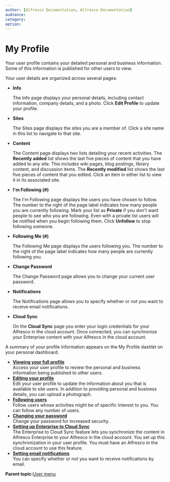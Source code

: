 ```yaml
---
author: [Alfresco Documentation, Alfresco Documentation]
audience: 
category: 
option: 
---
```


# My Profile

Your user profile contains your detailed personal and business information. Some of this information is published for other users to view.

Your user details are organized across several pages:

-   **Info**

    The Info page displays your personal details, including contact information, company details, and a photo. Click **Edit Profile** to update your profile.

-   **Sites**

    The Sites page displays the sites you are a member of. Click a site name in this list to navigate to that site.

-   **Content**

    The Content page displays two lists detailing your recent activities. The **Recently added** list shows the last five pieces of content that you have added to any site. This includes wiki pages, blog postings, library content, and discussion items. The **Recently modified** list shows the last five pieces of content that you edited. Click an item in either list to view it in its associated site.

-   **I'm Following \(\#\)**

    The I'm Following page displays the users you have chosen to follow. The number to the right of the page label indicates how many people you are currently following. Mark your list as **Private** if you don't want people to see who you are following. Even with a private list users will be notified when you begin following them. Click **Unfollow** to stop following someone.

-   **Following Me \(\#\)**

    The Following Me page displays the users following you. The number to the right of the page label indicates how many people are currently following you.

-   **Change Password**

    The Change Password page allows you to change your current user password.

-   **Notifications**

    The Notifications page allows you to specify whether or not you want to receive email notifications.

-   **Cloud Sync**

    On the **Cloud Sync** page you enter your login credentials for your Alfresco in the cloud account. Once connected, you can synchronize your Enterprise content with your Alfresco in the cloud account.


A summary of your profile information appears on the My Profile dashlet on your personal dashboard.

-   **[Viewing your full profile](../tasks/profile-view.md)**  
Access your user profile to review the personal and business information being published to other users.
-   **[Editing your profile](../tasks/profile-edit.md)**  
Edit your user profile to update the information about you that is available to site users. In addition to providing personal and business details, you can upload a photograph.
-   **[Following users](../tasks/profile-follow.md)**  
Follow users whose activities might be of specific interest to you. You can follow any number of users.
-   **[Changing your password](../tasks/profile-password.md)**  
Change your password for increased security.
-   **[Setting up Enterprise to Cloud Sync](../tasks/sync-setup.md)**  
The Enterprise to Cloud Sync feature lets you synchronize the content in Alfresco Enterprise to your Alfresco in the cloud account. You set up this synchronization in your user profile. You must have an Alfresco in the cloud account to use this feature.
-   **[Setting email notifications](../tasks/profile-notifications.md)**  
You can specify whether or not you want to receive notifications by email.

**Parent topic:**[User menu](../concepts/user-menu-intro.md)


